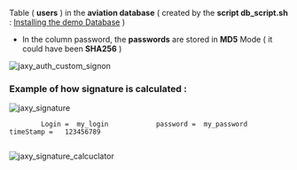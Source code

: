 

Table ( **users** ) in the **aviation database** ( created by the **script db_script.sh** : 
 [ Installing the demo Database](https://github.com/rac021/Jaxy/tree/master/jaxy/demo/00_db-script) ) 

- In the column password, the **passwords** are stored in **MD5** Mode ( it could have been **SHA256** )

![jaxy_auth_custom_signon](https://user-images.githubusercontent.com/7684497/50670242-9048a080-0fca-11e9-85d5-5149f199deac.png)


### Example of how signature is calculated :



![jaxy_signature](https://user-images.githubusercontent.com/7684497/50672853-bd9d4a80-0fda-11e9-866e-201066044304.png)


```
        Login =  my_login            password =  my_password             timeStamp =   123456789
    
```

![jaxy_signature_calcuclator](https://user-images.githubusercontent.com/7684497/50672733-2d5f0580-0fda-11e9-9b88-704d9278eaeb.jpg)
